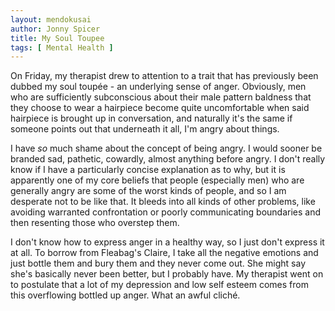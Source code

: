 ```yaml
---
layout: mendokusai
author: Jonny Spicer
title: My Soul Toupee
tags: [ Mental Health ]
---
```

On Friday, my therapist drew to attention to a trait that has previously been dubbed my soul toupée - an underlying sense of anger. Obviously, men who are sufficiently subconscious
about their male pattern baldness that they choose to wear a hairpiece become quite uncomfortable when said hairpiece is brought up in conversation, and naturally it's the same if
someone points out that underneath it all, I'm angry about things.

I have *so* much shame about the concept of being angry. I would sooner be branded sad, pathetic, cowardly, almost anything before angry. I don't really know if I have a particularly
concise explanation as to why, but it is apparently one of my core beliefs that people (especially men) who are generally angry are some of the worst kinds of people, and so I am
desperate not to be like that. It bleeds into all kinds of other problems, like avoiding warranted confrontation or poorly communicating boundaries and then resenting those who overstep
them.

I don't know how to express anger in a healthy way, so I just don't express it at all. To borrow from Fleabag's Claire, I take all the negative emotions and just bottle them and bury
them and they never come out. She might say she's basically never been better, but I probably have. My therapist went on to postulate that a lot of my depression and low self esteem
comes from this overflowing bottled up anger. What an awful cliché.
